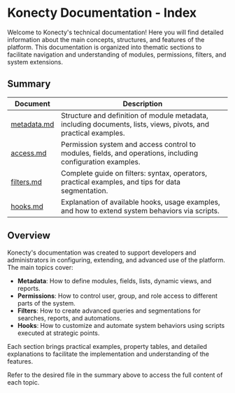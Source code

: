 # Konecty Documentation - Index

Welcome to Konecty's technical documentation! Here you will find detailed information about the main concepts, structures, and features of the platform. This documentation is organized into thematic sections to facilitate navigation and understanding of modules, permissions, filters, and system extensions.

## Summary

| Document         | Description                                                                                         |
|-------------------|--------------------------------------------------------------------------------------------------|
| [metadata.md](./metadata.md) | Structure and definition of module metadata, including documents, lists, views, pivots, and practical examples. |
| [access.md](./access.md)     | Permission system and access control to modules, fields, and operations, including configuration examples.      |
| [filters.md](./filters.md)   | Complete guide on filters: syntax, operators, practical examples, and tips for data segmentation.            |
| [hooks.md](./hooks.md)       | Explanation of available hooks, usage examples, and how to extend system behaviors via scripts.           |

## Overview

Konecty's documentation was created to support developers and administrators in configuring, extending, and advanced use of the platform. The main topics cover:

- **Metadata**: How to define modules, fields, lists, dynamic views, and reports.
- **Permissions**: How to control user, group, and role access to different parts of the system.
- **Filters**: How to create advanced queries and segmentations for searches, reports, and automations.
- **Hooks**: How to customize and automate system behaviors using scripts executed at strategic points.

Each section brings practical examples, property tables, and detailed explanations to facilitate the implementation and understanding of the features.

Refer to the desired file in the summary above to access the full content of each topic. 